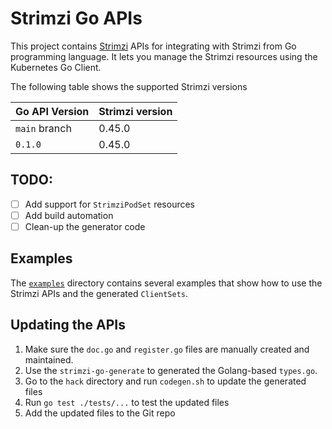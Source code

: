 # Strimzi Go APIs

This project contains [Strimzi](https://strimzi.io) APIs for integrating with Strimzi from Go programming language.
It lets you manage the Strimzi resources using the Kubernetes Go Client.

The following table shows the supported Strimzi versions

| Go API Version | Strimzi version |
|----------------|-----------------|
| `main` branch  | 0.45.0          |
| `0.1.0`        | 0.45.0          |

## TODO:

* [ ] Add support for `StrimziPodSet` resources
* [ ] Add build automation
* [ ] Clean-up the generator code

## Examples

The [`examples`](./examples) directory contains several examples that show how to use the Strimzi APIs and the generated `ClientSets`.

## Updating the APIs

1. Make sure the `doc.go` and `register.go` files are manually created and maintained.
2. Use the `strimzi-go-generate` to generated the Golang-based `types.go`.
3. Go to the `hack` directory and run `codegen.sh` to update the generated files
4. Run `go test ./tests/...` to test the updated files
5. Add the updated files to the Git repo

